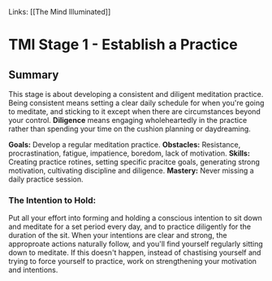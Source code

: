 Links: [[The Mind Illuminated]]

# TMI Stage 1 - Establish a Practice

## Summary
This stage is about developing a consistent and diligent meditation practice. Being consistent means setting a clear daily schedule for when you're going to meditate, and sticking to it except when there are circumstances beyond your control. **Diligence** means engaging wholeheartedly in the practice rather than spending your time on the cushion planning or daydreaming.

**Goals:** Develop a regular meditation practice.
**Obstacles:** Resistance, procrastination, fatigue, impatience, boredom, lack of motivation.
**Skills:** Creating practice rotines, setting specific pracitce goals, generating strong motivation, cultivating discipline and diligence.
**Mastery:** Never missing a daily practice session.

### The Intention to Hold:
Put all your effort into forming and holding a conscious intention to sit down and meditate for a set period every day, and to practice diligently for the duration of the sit. When your intentions are clear and strong, the approproate actions naturally follow, and you'll find yourself regularly sitting down to meditate. If this doesn't happen, instead of chastising yourself and trying to force yourself to practice, work on strengthening your motivation and intentions.